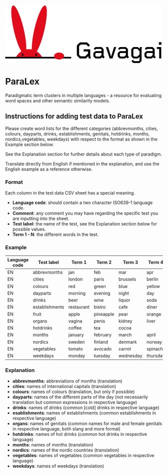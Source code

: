![Gavagai](gavagai.png)

# ParaLex
Paradigmatic term clusters in multiple languages - a resource for evaluating word spaces and other semantic similarity models.

## Instructions for adding test data to ParaLex

Please create word lists for the different categories (abbrevmonths, cities, colours, dayparts, drinks, establishments, 
genitals, hotdrinks, months, nordics,vegetables, weekdays) with respect to the format as shown in the Example section below. 

See the Explanation section for further details about each type of paradigm.

Translate directly from English if mentioned in the explanation, and use the English example as a reference otherwise.

### Format 
Each column in the test data CSV sheet has a special meaning.

* **Language code**: should contain a two character ISO639-1 language code.
* **Comment**: any comment you may have regarding the specific test you are inputting into the sheet.
* **Test label**: the name of the test, see the Explanation section below for possible values.
* **Term 1 - N**: the different words in the test.

### Example

|Language code|Test label| Term 1|Term 2 |Term 3 |Term 4 |Term 5 |Term 6 |Term 7 |Term 8 |Term 9 |Term 10|Term 11|Term 12|
| ----------- | -------- | --------- |--- |---|---|---|---|---|---|---|---|---|---|
|EN| abbrevmonths| jan |feb |mar |apr |may |jun |jul |aug |oct |nov |dec|
|EN| cities| london |paris |brussels |berlin |rome |madrid |tokyo|
|EN| colours| red |green |blue |yellow |black |white |brown |orange|
|EN| dayparts |morning |evening |night |day |afternoon|
|EN| drinks |beer |wine |liquor |soda|
|EN| establishments |restaurant |bistro |cafe |diner |bar |pub |bakery|
|EN| fruit |apple |pineapple |pear |orange|
|EN| organs |vagina |penis | kidney| liver| heart| bladder|
|EN| hotdrinks |coffee |tea |cocoa|
|EN| months |january |february |march |april |may |june |july |august |september |october |november |december|
|EN| nordics |sweden |finland |denmark |norway |iceland|
|EN| vegetables |tomato |avocado |carrot |spinach |cucumber |celery |onion |salad
|EN| weekdays |monday |tuesday |wednesday |thursday |friday |saturday |sunday|


### Explanation
* **abbrevmonths**: abbreviations of months (translation)
* **cities**: names of international capitals (translation)
* **colours**: names of colours (translation, but only if possible)
* **dayparts**: names of the different parts of the day (not necessarily translation but common expressions in respective language)
* **drinks**: names of drinks (common [cold] drinks in respective language)
* **esablishments**: names of establishments (common establishments in respective language)
* **organs**: names of genitals (common names for male and female genitals in respective language, both slang and more formal)
* **hotdrinks**: names of hot drinks (common hot drinks in respective language)
* **months**: names of months (translation)
* **nordics**: names of the nordic countries (translation)
* **vegetables**: names of vegetables (common vegetables in respective language)
* **weekdays**: names of weekdays (translation)
